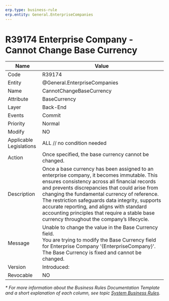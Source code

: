 ```yaml
---
erp.type: business-rule
erp.entity: General.EnterpriseCompanies
---
```


# R39174 Enterprise Company - Cannot Change Base Currency
| Name | Value |
| ---- | ----- |
| Code | R39174 |
| Entity | @General.EnterpriseCompanies |
| Name | CannotChangeBaseCurrency |
| Attribute | BaseCurrency |
| Layer | Back-End |
| Events | Commit |
| Priority | Normal |
| Modify | NO |
| Applicable Legislations | ALL // no condition needed |
| Action | Once specified, the base currency cannot be changed. |
| Description | Once a base currency has been assigned to an enterprise company, it becomes immutable. This ensures consistency across all financial records and prevents discrepancies that could arise from changing the fundamental currency of reference. The restriction safeguards data integrity, supports accurate reporting, and aligns with standard accounting principles that require a stable base currency throughout the company’s lifecycle. |
| Message | Unable to change the value in the Base Currency field. <br> You are trying to modify the Base Currency field for Enterprise Company '{EnterpriseCompany}'. <br> The Base Currency is fixed and cannot be changed.|
| Version | Introduced: |
| Revocable | NO |

*\* For more information about the Business Rules Documentation Template and a short explanation of each column, see
topic [System Business Rules](../templates/template-description-system-business-rules.md).*
